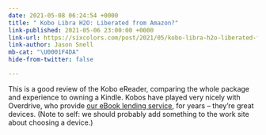 ```yaml
---
date: 2021-05-08 06:24:54 +0000
title: " Kobo Libra H2O: Liberated from Amazon?"
link-published: 2021-05-06 23:00:00 +0000
link-url: https://sixcolors.com/post/2021/05/kobo-libra-h2o-liberated-from-amazon/
link-author: Jason Snell
mb-cat: "\U0001F4DA"
hide-from-twitter: false

---
```

This is a good review of the Kobo eReader, comparing the whole package and experience to owning a Kindle. Kobos have played very nicely with Overdrive, who provide [our eBook lending service](https://www.suffolklibraries.co.uk/services/overdrive), for years – they’re great devices. (Note to self: we should probably add something to the work site about choosing a device.)